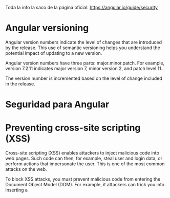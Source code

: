 Toda la info la saco de la página oficial: https://angular.io/guide/security

# Angular versioning
Angular version numbers indicate the level of changes that are introduced by the release. This use of semantic versioning helps you understand the potential impact of updating to a new version.

Angular version numbers have three parts: major.minor.patch. For example, version 7.2.11 indicates major version 7, minor version 2, and patch level 11.

The version number is incremented based on the level of change included in the release.

# Seguridad para Angular
# Preventing cross-site scripting (XSS)
Cross-site scripting (XSS) enables attackers to inject malicious code into web pages. Such code can then, for example, steal user and login data, or perform actions that impersonate the user. This is one of the most common attacks on the web.

To block XSS attacks, you must prevent malicious code from entering the Document Object Model (DOM). For example, if attackers can trick you into inserting a <script> tag in the DOM, they can run arbitrary code on your website. The attack isn't limited to <script> tags —many elements and properties in the DOM allow code execution, for example, <img alt="" onerror="..."> and <a href="javascript:...">. If attacker-controlled data enters the DOM, expect security vulnerabilities.

# Angular's cross-site scripting security model
To systematically block XSS bugs, Angular treats all values as untrusted by default. When a value is inserted into the DOM from a template binding, or interpolation, Angular sanitizes and escapes untrusted values. If a value was already sanitized outside of Angular and is considered safe, communicate this to Angular by marking the value as trusted.

Unlike values to be used for rendering, Angular templates are considered trusted by default, and should be treated as executable code. Never create templates by concatenating user input and template syntax. Doing this would enable attackers to inject arbitrary code into your application. To prevent these vulnerabilities, always use the default Ahead-Of-Time (AOT) template compiler in production deployments.

An extra layer of protection can be provided through the use of Content security policy and Trusted Types. These web platform features operate at the DOM level which is the most effective place to prevent XSS issues. Here they can't be bypassed using other, lower-level APIs. For this reason, it is strongly encouraged to take advantage of these features. To do this, configure the content security policy for the application and enable trusted types enforcement.

# Direct use of the DOM APIs and explicit sanitization calls
Unless you enforce Trusted Types, the built-in browser DOM APIs don't automatically protect you from security vulnerabilities. For example, document, the node available through ElementRef, and many third-party APIs contain unsafe methods. Likewise, if you interact with other libraries that manipulate the DOM, you likely won't have the same automatic sanitization as with Angular interpolations. Avoid directly interacting with the DOM and instead use Angular templates where possible.

For cases where this is unavoidable, use the built-in Angular sanitization functions. Sanitize untrusted values with the DomSanitizer.sanitize method and the appropriate SecurityContext. That function also accepts values that were marked as trusted using the bypassSecurityTrust … functions, and does not sanitize them, as described below.

